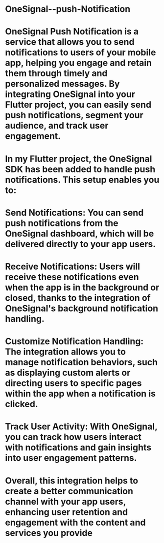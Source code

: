 # OneSignal--push-Notification
# OneSignal Push Notification is a service that allows you to send notifications to users of your mobile app, helping you engage and retain them through timely and personalized messages. By integrating OneSignal into your Flutter project, you can easily send push notifications, segment your audience, and track user engagement.

# In my Flutter project, the OneSignal SDK has been added to handle push notifications. This setup enables you to:

# Send Notifications: You can send push notifications from the OneSignal dashboard, which will be delivered directly to your app users.
# Receive Notifications: Users will receive these notifications even when the app is in the background or closed, thanks to the integration of OneSignal's background notification handling.
# Customize Notification Handling: The integration allows you to manage notification behaviors, such as displaying custom alerts or directing users to specific pages within the app when a notification is clicked.
# Track User Activity: With OneSignal, you can track how users interact with notifications and gain insights into user engagement patterns.
# Overall, this integration helps to create a better communication channel with your app users, enhancing user retention and engagement with the content and services you provide
